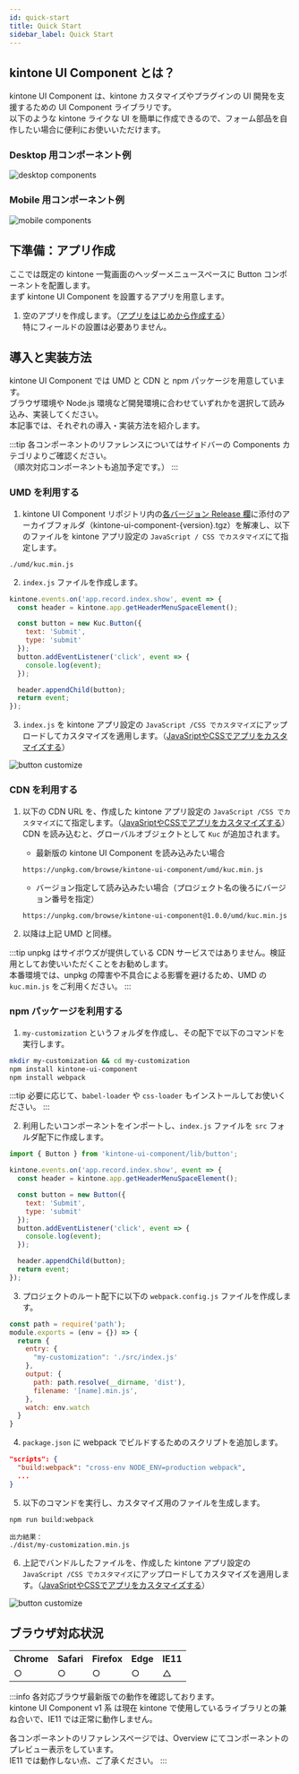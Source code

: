 ```yaml
---
id: quick-start
title: Quick Start
sidebar_label: Quick Start
---
```


## kintone UI Component とは？

kintone UI Component は、kintone カスタマイズやプラグインの UI 開発を支援するための UI Component ライブラリです。<br/>
以下のような kintone ライクな UI を簡単に作成できるので、フォーム部品を自作したい場合に便利にお使いいただけます。

### Desktop 用コンポーネント例

![desktop components](/img/desktop_components.png)

### Mobile 用コンポーネント例

![mobile components](/img/mobile_components.png)

## 下準備：アプリ作成

ここでは既定の kintone 一覧画面のヘッダーメニュースペースに Button コンポーネントを配置します。<br/>
まず kintone UI Component を設置するアプリを用意します。

1. 空のアプリを作成します。（[アプリをはじめから作成する](https://jp.cybozu.help/k/ja/user/create_app/tutorial.html)）<br/>
特にフィールドの設置は必要ありません。

## 導入と実装方法

kintone UI Component では UMD と CDN と npm パッケージを用意しています。<br/>
ブラウザ環境や Node.js 環境など開発環境に合わせていずれかを選択して読み込み、実装してください。<br/>
本記事では、それぞれの導入・実装方法を紹介します。

:::tip
各コンポーネントのリファレンスについてはサイドバーの Components カテゴリよりご確認ください。<br/>
（順次対応コンポーネントも追加予定です。）
:::

### UMD を利用する

1. kintone UI Component リポジトリ内の[各バージョン Release 欄](https://github.com/kintone-labs/kintone-ui-component/releases)に添付のアーカイブフォルダ（kintone-ui-component-{version}.tgz）を解凍し、以下のファイルを kintone アプリ設定の `JavaScript / CSS でカスタマイズ`にて指定します。

```text
./umd/kuc.min.js
```

2. `index.js` ファイルを作成します。

```js
kintone.events.on('app.record.index.show', event => {
  const header = kintone.app.getHeaderMenuSpaceElement();

  const button = new Kuc.Button({
    text: 'Submit',
    type: 'submit'
  });
  button.addEventListener('click', event => {
    console.log(event);
  });

  header.appendChild(button);
  return event;
});
```

3. `index.js` を kintone アプリ設定の `JavaScript /CSS でカスタマイズ`にアップロードしてカスタマイズを適用します。（[JavaSriptやCSSでアプリをカスタマイズする](https://jp.cybozu.help/k/ja/user/app_settings/js_customize.html)）

![button customize](/img/button_customize.png)

### CDN を利用する

1. 以下の CDN URL を、作成した kintone アプリ設定の `JavaScript /CSS でカスタマイズ`にて指定します。（[JavaSriptやCSSでアプリをカスタマイズする](https://get.kintone.help/k/ja/user/app_settings/js_customize.html)）<br/>
CDN を読み込むと、グローバルオブジェクトとして `Kuc` が追加されます。

   - 最新版の kintone UI Component を読み込みたい場合
    ```text
    https://unpkg.com/browse/kintone-ui-component/umd/kuc.min.js
    ```

   - バージョン指定して読み込みたい場合（プロジェクト名の後ろにバージョン番号を指定）
    ```text
    https://unpkg.com/browse/kintone-ui-component@1.0.0/umd/kuc.min.js
    ```

2. 以降は上記 UMD と同様。

:::tip
unpkg はサイボウズが提供している CDN サービスではありません。検証用としてお使いいただくことをお勧めします。<br/>
本番環境では、unpkg の障害や不具合による影響を避けるため、UMD の `kuc.min.js` をご利用ください。
:::

### npm パッケージを利用する

1. `my-customization` というフォルダを作成し、その配下で以下のコマンドを実行します。

```bash
mkdir my-customization && cd my-customization
npm install kintone-ui-component
npm install webpack
```

:::tip
必要に応じて、`babel-loader` や `css-loader` もインストールしてお使いください。
:::

2. 利用したいコンポーネントをインポートし、`index.js` ファイルを `src` フォルダ配下に作成します。

```js
import { Button } from 'kintone-ui-component/lib/button';

kintone.events.on('app.record.index.show', event => {
  const header = kintone.app.getHeaderMenuSpaceElement();

  const button = new Button({
    text: 'Submit',
    type: 'submit'
  });
  button.addEventListener('click', event => {
    console.log(event);
  });

  header.appendChild(button);
  return event;
});
```
3. プロジェクトのルート配下に以下の `webpack.config.js` ファイルを作成します。

```js
const path = require('path');
module.exports = (env = {}) => {
  return {
    entry: {
      "my-customization": './src/index.js'
    },
    output: {
      path: path.resolve(__dirname, 'dist'),
      filename: '[name].min.js',
    },
    watch: env.watch
  }
}
```

4. `package.json` に webpack でビルドするためのスクリプトを追加します。

```json
"scripts": {
  "build:webpack": "cross-env NODE_ENV=production webpack",
  ...
}
```

5. 以下のコマンドを実行し、カスタマイズ用のファイルを生成します。

```text
npm run build:webpack
```

```text
出力結果：
./dist/my-customization.min.js
```

6. 上記でバンドルしたファイルを、作成した kintone アプリ設定の `JavaScript /CSS でカスタマイズ`にアップロードしてカスタマイズを適用します。（[JavaSriptやCSSでアプリをカスタマイズする](https://jp.cybozu.help/k/ja/user/app_settings/js_customize.html)）

![button customize](/img/button_customize.png)

## ブラウザ対応状況

<table>
  <tbody>
    <tr>
      <th>Chrome</th>
      <th>Safari</th>
      <th>Firefox</th>
      <th>Edge</th>
      <th>IE11</th>
    </tr>
    <tr>
      <td>○</td>
      <td>○</td>
      <td>○</td>
      <td>○</td>
      <td>△</td>
    </tr>
  </tbody>
</table>

:::info
各対応ブラウザ最新版での動作を確認しております。<br/>
kintone UI Component v1 系 は現在 kintone で使用しているライブラリとの兼ね合いで、IE11 では正常に動作しません。

各コンポーネントのリファレンスページでは、Overview にてコンポーネントのプレビュー表示をしています。<br/>
IE11 では動作しない点、ご了承ください。
:::
